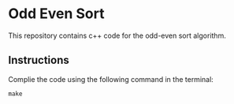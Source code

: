 # Odd Even Sort

This repository contains c++ code for the odd-even sort algorithm.

## Instructions

Complie the code using the following command in the terminal:

`make`
